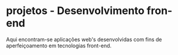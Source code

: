 # projetos - Desenvolvimento fron-end
Aqui encontram-se aplicações web's desenvolvidas com fins de aperfeiçoamento em tecnologias front-end.

